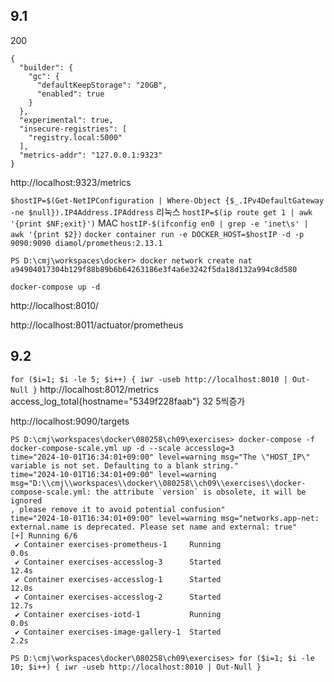 ## 9.1
200
```
{
  "builder": {
    "gc": {
      "defaultKeepStorage": "20GB",
      "enabled": true
    }
  },
  "experimental": true,
  "insecure-registries": [
    "registry.local:5000"
  ],
  "metrics-addr": "127.0.0.1:9323"
}
```

http://localhost:9323/metrics


`$hostIP=$(Get-NetIPConfiguration | Where-Object {$_.IPv4DefaultGateway -ne $null}).IP4Address.IPAddress`
리눅스 
`hostIP=$(ip route get 1 | awk '{print $NF;exit}')`
MAC 
`hostIP-$(ifconfig en0 | grep -e 'inet\s' | awk '{print $2})`
`docker container run -e DOCKER_HOST=$hostIP -d -p 9090:9090 diamol/prometheus:2.13.1`

```
PS D:\cmj\workspaces\docker> docker network create nat
a94904017304b129f88b89b6b64263186e3f4a6e3242f5da18d132a994c8d580

docker-compose up -d
```
http://localhost:8010/

http://localhost:8011/actuator/prometheus

## 9.2
`for ($i=1; $i -le 5; $i++) { iwr -useb http://localhost:8010 | Out-Null }`
http://localhost:8012/metrics
access_log_total{hostname="5349f228faab"} 32
5씩증가

http://localhost:9090/targets

```
PS D:\cmj\workspaces\docker\080258\ch09\exercises> docker-compose -f docker-compose-scale.yml up -d --scale accesslog=3
time="2024-10-01T16:34:01+09:00" level=warning msg="The \"HOST_IP\" variable is not set. Defaulting to a blank string."
time="2024-10-01T16:34:01+09:00" level=warning msg="D:\\cmj\\workspaces\\docker\\080258\\ch09\\exercises\\docker-compose-scale.yml: the attribute `version` is obsolete, it will be ignored
, please remove it to avoid potential confusion"
time="2024-10-01T16:34:01+09:00" level=warning msg="networks.app-net: external.name is deprecated. Please set name and external: true"
[+] Running 6/6
 ✔ Container exercises-prometheus-1     Running                                                                                                                                       0.0s 
 ✔ Container exercises-accesslog-3      Started                                                                                                                                      12.4s 
 ✔ Container exercises-accesslog-1      Started                                                                                                                                      12.0s 
 ✔ Container exercises-accesslog-2      Started                                                                                                                                      12.7s 
 ✔ Container exercises-iotd-1           Running                                                                                                                                       0.0s 
 ✔ Container exercises-image-gallery-1  Started                                                                                                                                       2.2s 

PS D:\cmj\workspaces\docker\080258\ch09\exercises> for ($i=1; $i -le 10; $i++) { iwr -useb http://localhost:8010 | Out-Null }


```


